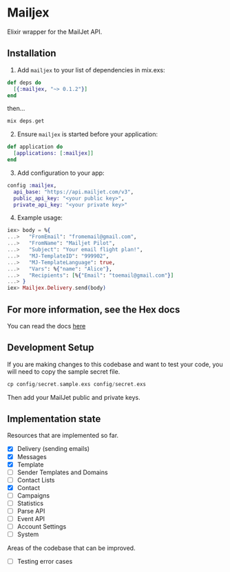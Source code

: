 # Mailjex

Elixir wrapper for the MailJet API.

## Installation

1. Add `mailjex` to your list of dependencies in mix.exs:

```elixir
def deps do
  [{:mailjex, "~> 0.1.2"}]
end
```

then...

```elixir
mix deps.get
```


2. Ensure `mailjex` is started before your application:

```elixir
def application do
  [applications: [:mailjex]]
end
```

3. Add configuration to your app:

```elixir
config :mailjex,
  api_base: "https://api.mailjet.com/v3",
  public_api_key: "<your public key>",
  private_api_key: "<your private key>"
```

4. Example usage:

```elixir
iex> body = %{
...>   "FromEmail": "fromemail@gmail.com",
...>   "FromName": "Mailjet Pilot",
...>   "Subject": "Your email flight plan!",
...>   "MJ-TemplateID": "999902",
...>   "MJ-TemplateLanguage": true,
...>   "Vars": %{"name": "Alice"},
...>   "Recipients": [%{"Email": "toemail@gmail.com"}]
...> }
iex> Mailjex.Delivery.send(body)
```

## For more information, see the Hex docs

You can read the docs [here](https://hexdocs.pm/mailjex)

## Development Setup

If you are making changes to this codebase and want to test your code, you will need to copy the sample secret file.

```elixir
cp config/secret.sample.exs config/secret.exs
```

Then add your MailJet public and private keys.

## Implementation state

Resources that are implemented so far.

- [x] Delivery (sending emails)
- [x] Messages
- [x] Template
- [ ] Sender Templates and Domains
- [ ] Contact Lists
- [x] Contact
- [ ] Campaigns
- [ ] Statistics
- [ ] Parse API
- [ ] Event API
- [ ] Account Settings
- [ ] System

Areas of the codebase that can be improved.

- [ ] Testing error cases
